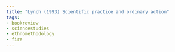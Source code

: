```yaml
---
title: "Lynch (1993) Scientific practice and ordinary action"
tags:
- bookreview
- sciencestudies
- ethnomethodology
- fire
---
```


